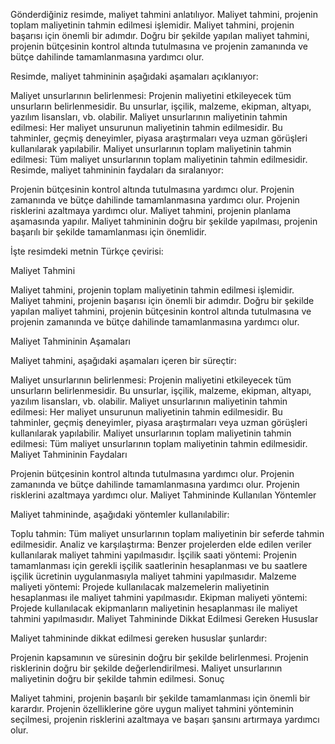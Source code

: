 Gönderdiğiniz resimde, maliyet tahmini anlatılıyor. Maliyet tahmini, projenin toplam maliyetinin tahmin edilmesi işlemidir. Maliyet tahmini, projenin başarısı için önemli bir adımdır. Doğru bir şekilde yapılan maliyet tahmini, projenin bütçesinin kontrol altında tutulmasına ve projenin zamanında ve bütçe dahilinde tamamlanmasına yardımcı olur.

Resimde, maliyet tahmininin aşağıdaki aşamaları açıklanıyor:

Maliyet unsurlarının belirlenmesi: Projenin maliyetini etkileyecek tüm unsurların belirlenmesidir. Bu unsurlar, işçilik, malzeme, ekipman, altyapı, yazılım lisansları, vb. olabilir.
Maliyet unsurlarının maliyetinin tahmin edilmesi: Her maliyet unsurunun maliyetinin tahmin edilmesidir. Bu tahminler, geçmiş deneyimler, piyasa araştırmaları veya uzman görüşleri kullanılarak yapılabilir.
Maliyet unsurlarının toplam maliyetinin tahmin edilmesi: Tüm maliyet unsurlarının toplam maliyetinin tahmin edilmesidir.
Resimde, maliyet tahmininin faydaları da sıralanıyor:

Projenin bütçesinin kontrol altında tutulmasına yardımcı olur.
Projenin zamanında ve bütçe dahilinde tamamlanmasına yardımcı olur.
Projenin risklerini azaltmaya yardımcı olur.
Maliyet tahmini, projenin planlama aşamasında yapılır. Maliyet tahmininin doğru bir şekilde yapılması, projenin başarılı bir şekilde tamamlanması için önemlidir.

İşte resimdeki metnin Türkçe çevirisi:

Maliyet Tahmini

Maliyet tahmini, projenin toplam maliyetinin tahmin edilmesi işlemidir. Maliyet tahmini, projenin başarısı için önemli bir adımdır. Doğru bir şekilde yapılan maliyet tahmini, projenin bütçesinin kontrol altında tutulmasına ve projenin zamanında ve bütçe dahilinde tamamlanmasına yardımcı olur.

Maliyet Tahmininin Aşamaları

Maliyet tahmini, aşağıdaki aşamaları içeren bir süreçtir:

Maliyet unsurlarının belirlenmesi: Projenin maliyetini etkileyecek tüm unsurların belirlenmesidir. Bu unsurlar, işçilik, malzeme, ekipman, altyapı, yazılım lisansları, vb. olabilir.
Maliyet unsurlarının maliyetinin tahmin edilmesi: Her maliyet unsurunun maliyetinin tahmin edilmesidir. Bu tahminler, geçmiş deneyimler, piyasa araştırmaları veya uzman görüşleri kullanılarak yapılabilir.
Maliyet unsurlarının toplam maliyetinin tahmin edilmesi: Tüm maliyet unsurlarının toplam maliyetinin tahmin edilmesidir.
Maliyet Tahmininin Faydaları

Projenin bütçesinin kontrol altında tutulmasına yardımcı olur.
Projenin zamanında ve bütçe dahilinde tamamlanmasına yardımcı olur.
Projenin risklerini azaltmaya yardımcı olur.
Maliyet Tahmininde Kullanılan Yöntemler

Maliyet tahmininde, aşağıdaki yöntemler kullanılabilir:

Toplu tahmin: Tüm maliyet unsurlarının toplam maliyetinin bir seferde tahmin edilmesidir.
Analiz ve karşılaştırma: Benzer projelerden elde edilen veriler kullanılarak maliyet tahmini yapılmasıdır.
İşçilik saati yöntemi: Projenin tamamlanması için gerekli işçilik saatlerinin hesaplanması ve bu saatlere işçilik ücretinin uygulanmasıyla maliyet tahmini yapılmasıdır.
Malzeme maliyeti yöntemi: Projede kullanılacak malzemelerin maliyetinin hesaplanması ile maliyet tahmini yapılmasıdır.
Ekipman maliyeti yöntemi: Projede kullanılacak ekipmanların maliyetinin hesaplanması ile maliyet tahmini yapılmasıdır.
Maliyet Tahmininde Dikkat Edilmesi Gereken Hususlar

Maliyet tahmininde dikkat edilmesi gereken hususlar şunlardır:

Projenin kapsamının ve süresinin doğru bir şekilde belirlenmesi.
Projenin risklerinin doğru bir şekilde değerlendirilmesi.
Maliyet unsurlarının maliyetinin doğru bir şekilde tahmin edilmesi.
Sonuç

Maliyet tahmini, projenin başarılı bir şekilde tamamlanması için önemli bir karardır. Projenin özelliklerine göre uygun maliyet tahmini yönteminin seçilmesi, projenin risklerini azaltmaya ve başarı şansını artırmaya yardımcı olur.
